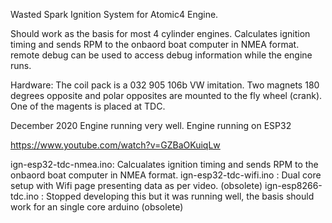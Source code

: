 Wasted Spark Ignition System for Atomic4 Engine. 

Should work as the basis for most 4 cylinder engines.
Calculates ignition timing and sends RPM to the onbaord boat computer in NMEA format.
remote debug can be used to access debug information while the engine runs.

Hardware:
The coil pack is a 032 905 106b VW imitation.
Two magnets 180 degrees opposite and polar opposites are mounted to the fly wheel (crank). 
One of the magents is placed at TDC.

December 2020 Engine running very well. 
Engine running on ESP32

https://www.youtube.com/watch?v=GZBaOKuiqLw

ign-esp32-tdc-nmea.ino: Calcualates ignition timing and sends RPM to the onbaord boat computer in NMEA format.
ign-esp32-tdc-wifi.ino : Dual core setup with Wifi page presenting data as per video. (obsolete)
ign-esp8266-tdc.ino : Stopped developing this but it was running well, the basis should work for an single core arduino (obsolete)
